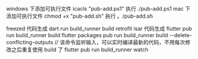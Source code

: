 windows 下添加可执行文件 icacls "pub-add.ps1" 执行 ./pub-add.ps1
mac 下添加可执行文件 chmod +x "pub-add.sh" 执行 。/pub-add.sh

freezed 代码生成
dart run build_runner build
retrofit isar 代码生成
flutter pub run build_runner build
flutter packages pub run build_runner build --delete-conflicting-outputs
// 该命令监听输入，可以实时编译最新的代码，不用每次修改之后重复使用 build 了
flutter pub run build_runner watch




